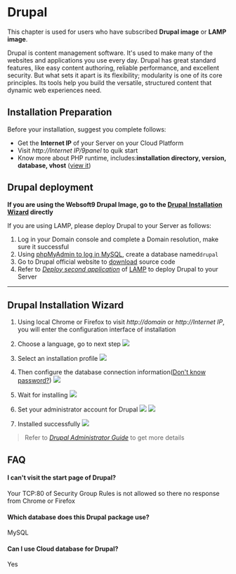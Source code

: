 # Drupal

This chapter is used for users who have subscribed **Drupal image** or **LAMP image**.

Drupal is content management software. It's used to make many of the websites and applications you use every day. Drupal has great standard features, like easy content authoring, reliable performance, and excellent security. But what sets it apart is its flexibility; modularity is one of its core principles. Its tools help you build the versatile, structured content that dynamic web experiences need.

## Installation Preparation

Before your installation, suggest you complete follows:

* Get the **Internet IP** of your Server on your Cloud Platform
* Visit *http://Internet IP/9panel* to quik start
* Know more about PHP runtime, includes:**installation directory, version, database, vhost** ([view it](https://support.websoft9.com/docs/lamp/stack-components.html))

## Drupal deployment

**If you are using the Websoft9 Drupal Image, go to the [Drupal Installation Wizard](/drupal.md#drupal-installation-wizard) directly**

If you are using LAMP, please deploy Drupal to your Server as follows:

1. Log in your Domain console and complete a Domain resolution, make sure it successful
2. Using [phpMyAdmin to log in MySQL](https://support.websoft9.com/docs/lamp/admin-mysql.html), create a database named`drupal`
3. Go to Drupal official website to [download](https://www.drupal.org/download)  source code
4. Refer to *[Deploy second application](https://support.websoft9.com/docs/lamp/solution-deployment.html#deploy-second-application)* of [LAMP](https://support.websoft9.com/docs/lamp/) to deploy Drupal to your Server

---

## Drupal Installation Wizard

1. Using local Chrome or Firefox to visit *http://domain* or *http://Internet IP*, you will enter the configuration interface of installation
2. Choose a language, go to next step 
   ![](https://libs.websoft9.com/Websoft9/DocsPicture/en/drupal/dp01.png)

3. Select an installation profile 
   ![](https://libs.websoft9.com/Websoft9/DocsPicture/en/drupal/dp02.png)

3. Then configure the database connection information([Don't know password?](https://support.websoft9.com/docs/lamp/stack-accounts.html#mysql))
   ![](https://libs.websoft9.com/Websoft9/DocsPicture/en/drupal/dp03.png)

5. Wait for installing
   ![](https://libs.websoft9.com/Websoft9/DocsPicture/en/drupal/dp04.png)

6. Set your administrator account for Drupal
   ![](https://libs.websoft9.com/Websoft9/DocsPicture/en/drupal/dp05.png)
   ![](https://libs.websoft9.com/Websoft9/DocsPicture/en/drupal/dp06.png)

7. Installed successfully
   ![](https://libs.websoft9.com/Websoft9/DocsPicture/en/drupal/dp07.png)

> Refer to *[Drupal Administrator Guide](https://support.websoft9.com/docs/drupal)* to get more details


## FAQ

#### I can't visit the start page of Drupal?

Your TCP:80 of Security Group Rules is not allowed so there no response from Chrome or Firefox

#### Which database does this Drupal package use?

MySQL

#### Can I use Cloud database for Drupal?

Yes